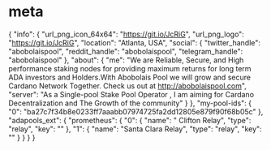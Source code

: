 # meta
{
	"info": {
		"url_png_icon_64x64": "https://git.io/JcRiG",
		"url_png_logo": "https://git.io/JcRiG",
		"location": "Atlanta, USA",
		"social": {
			"twitter_handle": "abobolaispool",
			"reddit_handle": "abobolaispool",
			"telegram_handle": "abobolaispool"
		},
		"about": {
			"me": "We are Reliable, Secure, and High performance staking nodes for providing maximum returns for long term ADA investors and Holders.With Abobolais Pool we will grow and secure Cardano Network Together. Check us out at http://abobolaispool.com",
			"server": "As a Single-pool Stake Pool Operator , I am aiming for Cardano Decentralization and The Growth of the community"
		}
	},
	"my-pool-ids": {
		"0": "ba27c7f34b8e0233ff7aaabb07974725fa2dd12805e879f90f68b05c"
	},
	"adapools_ext": {
		"prometheus": {
			"0": {
				"name": " Clifton Relay",
				"type": "relay",
				"key": ""
			},
			"1": {
				"name": "Santa Clara Relay",
				"type": "relay",
				"key": ""
			}
		}
	}
}
